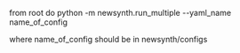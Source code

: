 from root do 
python -m newsynth.run_multiple --yaml_name name_of_config

where name_of_config should be in newsynth/configs
